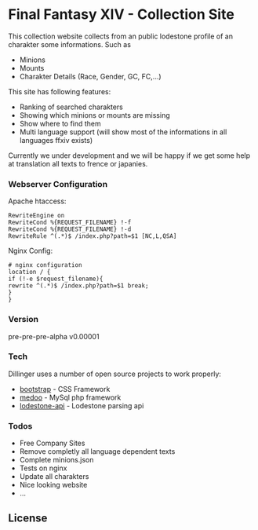 # Final Fantasy XIV - Collection Site

This collection website collects from an public lodestone profile of an charakter some informations. Such as

  - Minions
  - Mounts
  - Charakter Details (Race, Gender, GC, FC,...)

This site has following features:
  - Ranking of searched charakters
  - Showing which minions or mounts are missing
  - Show where to find them
  - Multi language support (will show most of the informations in all languages ffxiv exists)
 
Currently we under development and we will be happy if we get some help at translation all texts to frence or japanies.

### Webserver Configuration

Apache htaccess:
```
RewriteEngine on
RewriteCond %{REQUEST_FILENAME} !-f
RewriteCond %{REQUEST_FILENAME} !-d
RewriteRule ^(.*)$ /index.php?path=$1 [NC,L,QSA]
```

Nginx Config:
```
# nginx configuration 
location / { 
if (!-e $request_filename){ 
rewrite ^(.*)$ /index.php?path=$1 break; 
}
}
```

### Version
pre-pre-pre-alpha v0.00001

### Tech

Dillinger uses a number of open source projects to work properly:

* [bootstrap] - CSS Framework
* [medoo] - MySql php framework
* [lodestone-api] - Lodestone parsing api

### Todos

 - Free Company Sites
 - Remove completly all language dependent texts
 - Complete minions.json
 - Tests on nginx
 - Update all charakters
 - Nice looking website
 - ...

License
----


   [bootstrap]: <https://github.com/twbs/bootstrap>
   [medoo]: <https://github.com/catfan/Medoo>
   [lodestone-api]: <https://github.com/viion/XIVPads-LodestoneAPI>

